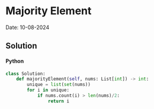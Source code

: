 
# Majority Element

Date: 10-08-2024

## Solution
#### Python
```python
class Solution:
    def majorityElement(self, nums: List[int]) -> int:
        unique = list(set(nums))
        for i in unique:
            if nums.count(i) > len(nums)/2:
                return i
```
        